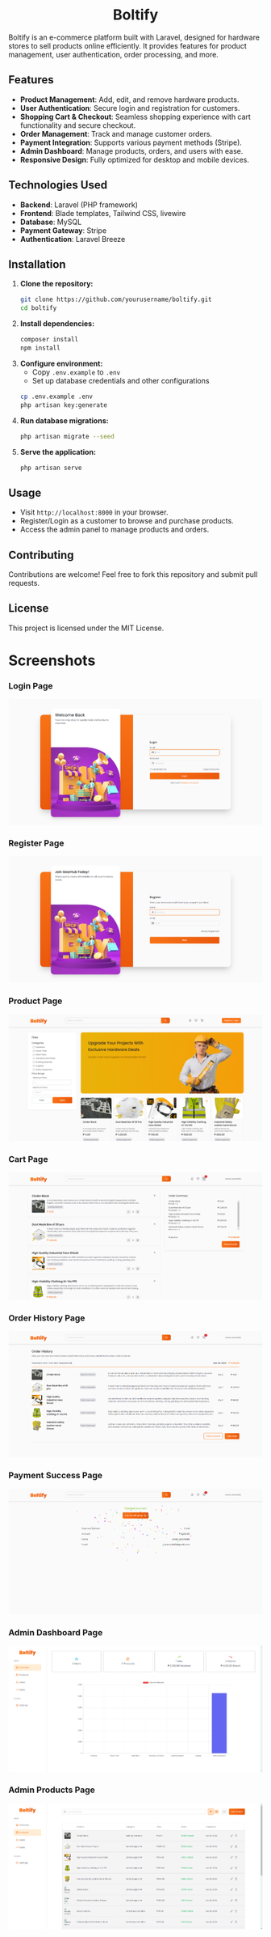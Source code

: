 <h1 align="center">Boltify</h1>

Boltify is an e-commerce platform built with Laravel, designed for hardware stores to sell products online efficiently. It provides features for product management, user authentication, order processing, and more.

## Features

-   **Product Management**: Add, edit, and remove hardware products.
-   **User Authentication**: Secure login and registration for customers.
-   **Shopping Cart & Checkout**: Seamless shopping experience with cart functionality and secure checkout.
-   **Order Management**: Track and manage customer orders.
-   **Payment Integration**: Supports various payment methods (Stripe).
-   **Admin Dashboard**: Manage products, orders, and users with ease.
-   **Responsive Design**: Fully optimized for desktop and mobile devices.

## Technologies Used

-   **Backend**: Laravel (PHP framework)
-   **Frontend**: Blade templates, Tailwind CSS, livewire
-   **Database**: MySQL
-   **Payment Gateway**: Stripe
-   **Authentication**: Laravel Breeze

## Installation

1. **Clone the repository:**
    ```sh
    git clone https://github.com/yourusername/boltify.git
    cd boltify
    ```
2. **Install dependencies:**
    ```sh
    composer install
    npm install
    ```
3. **Configure environment:**
    - Copy `.env.example` to `.env`
    - Set up database credentials and other configurations
    ```sh
    cp .env.example .env
    php artisan key:generate
    ```
4. **Run database migrations:**
    ```sh
    php artisan migrate --seed
    ```
5. **Serve the application:**
    ```sh
    php artisan serve
    ```

## Usage

-   Visit `http://localhost:8000` in your browser.
-   Register/Login as a customer to browse and purchase products.
-   Access the admin panel to manage products and orders.

## Contributing

Contributions are welcome! Feel free to fork this repository and submit pull requests.

## License

This project is licensed under the MIT License.

# Screenshots

### Login Page

![Login Page](screenshots/login.png)

### Register Page

![Register Page](screenshots/register.png)

### Product Page

![Product Page](screenshots/feed.png)

### Cart Page

![Cart Page](screenshots/cart.png)

### Order History Page

![Order History Page](screenshots/history.png)

### Payment Success Page

![Payment Success Page](screenshots/checkout-success.png)

### Admin Dashboard Page

![Admin Dashboard Page](screenshots/admin.png)

### Admin Products Page

![Admin Products Page](screenshots/product-admin.png)
